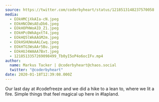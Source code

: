 ```yaml
---
source: https://twitter.com/coderbyheart/status/1218513148237570058
media:
  - EOkHMCjXkAIa-cN.jpeg
  - EOkHNCOWsAEuDb6.jpeg
  - EOkHOPHWoAID_Z1.jpeg
  - EOkHPc0WkAgxtT4.jpeg
  - EOkHQ5lWkAAGM2m.jpeg
  - EOkHSHUWoAALCwq.jpeg
  - EOkHTG3WsAAr5Bu.jpeg
  - EOkHUJ4WAAA7Bxt.jpeg
  - 1218513357269098499_Tb0yI5oP4o6ocIFv.mp4
author:
  name: Markus Tacker | @coderbyheart@chaos.social
  twitter: "@coderbyheart"
date: 2020-01-18T12:39:08.000Z
---
```


Our last day at #codefreeze and we did a hike to a lean to, where we lit a fire. Simple things that feel magical up here in #lapland.
